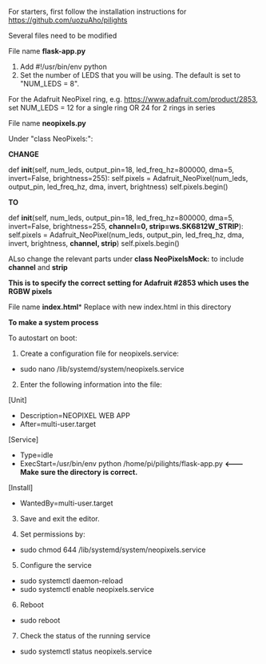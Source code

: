 For starters, first follow the installation instructions for https://github.com/uozuAho/pilights

Several files need to be modified

File name **flask-app.py**
  1. Add #!/usr/bin/env python
  2. Set the number of LEDS that you will be using.  The default is set to "NUM_LEDS = 8".  
  
  For the Adafruit NeoPixel ring, e.g. https://www.adafruit.com/product/2853, set NUM_LEDS = 12 for a single ring OR 24 for 2 rings in series

File name **neopixels.py**

  Under "class NeoPixels:":
  
  **CHANGE** 
  
def __init__(self, num_leds, output_pin=18, led_freq_hz=800000, dma=5,
                 invert=False, brightness=255):
        self.pixels = Adafruit_NeoPixel(num_leds, output_pin, led_freq_hz, dma,
            invert, brightness)
        self.pixels.begin()

  **TO**   
  
  def __init__(self, num_leds, output_pin=18, led_freq_hz=800000, dma=5,
                 invert=False, brightness=255, **channel=0, strip=ws.SK6812W_STRIP**):
        self.pixels = Adafruit_NeoPixel(num_leds, output_pin, led_freq_hz, dma,
            invert, brightness, **channel, strip**)
        self.pixels.begin()

  ALso change the relevant parts under **class NeoPixelsMock:** to include **channel** and **strip**

  **This is to specify the correct setting for Adafruit #2853 which uses the RGBW pixels**
  
  File name **index.html***
  Replace with new index.html in this directory
  
  **To make a system process**
  
  To autostart on boot:

1. Create a configuration file for neopixels.service:
- sudo nano /lib/systemd/system/neopixels.service

2. Enter the following information into the file:

[Unit]
- Description=NEOPIXEL WEB APP
- After=multi-user.target

[Service]
- Type=idle
- ExecStart=/usr/bin/env python /home/pi/pilights/flask-app.py **<--- Make sure the directory is correct.**

[Install]
- WantedBy=multi-user.target

3. Save and exit the editor.

4. Set permissions by:
- sudo chmod 644 /lib/systemd/system/neopixels.service

5. Configure the service
- sudo systemctl daemon-reload
- sudo systemctl enable neopixels.service

6. Reboot
- sudo reboot

7. Check the status of the running service
- sudo systemctl status neopixels.service

